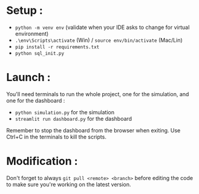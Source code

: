 # Setup :

- `python -m venv env` (validate when your IDE asks to change for virtual environment)
- `.\env\Scripts\activate` (Win) / `source env/bin/activate` (Mac/Lin)
- `pip install -r requirements.txt`
- `python sql_init.py`

# Launch :

You'll need terminals to run the whole project, one for the simulation, and one for the dashboard :
- `python simulation.py` for the simulation
- `streamlit run dashboard.py` for the dashboard

Remember to stop the dashboard from the browser when exiting.
Use Ctrl+C in the terminals to kill the scripts.

# Modification :

Don't forget to always `git pull <remote> <branch>` before editing the code to make sure you're working on the latest version.